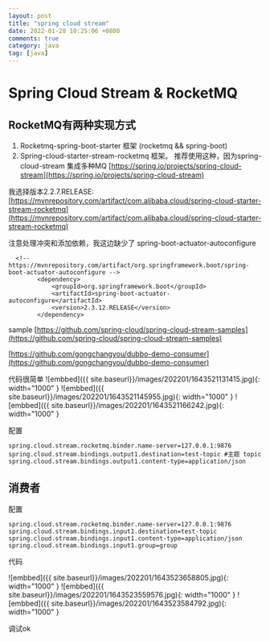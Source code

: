 ```yaml
---
layout: post
title: "spring cloud stream"
date: 2022-01-28 10:25:06 +0800
comments: true
category: java
tag: [java]
---
```




#  Spring Cloud Stream  & RocketMQ

## RocketMQ有两种实现方式

1. Rocketmq-spring-boot-starter 框架 (rocketmq && spring-boot)
2. Spring-cloud-starter-stream-rocketmq 框架。 推荐使用这种，因为spring-cloud-stream 集成多种MQ [https://spring.io/projects/spring-cloud-stream](https://spring.io/projects/spring-cloud-stream)



我选择版本2.2.7.RELEASE: [https://mvnrepository.com/artifact/com.alibaba.cloud/spring-cloud-starter-stream-rocketmq](https://mvnrepository.com/artifact/com.alibaba.cloud/spring-cloud-starter-stream-rocketmq)

注意处理冲突和添加依赖，我这边缺少了  spring-boot-actuator-autoconfigure
```
  <!-- https://mvnrepository.com/artifact/org.springframework.boot/spring-boot-actuator-autoconfigure -->
        <dependency>
            <groupId>org.springframework.boot</groupId>
            <artifactId>spring-boot-actuator-autoconfigure</artifactId>
            <version>2.3.12.RELEASE</version>
        </dependency>
```

  sample [https://github.com/spring-cloud/spring-cloud-stream-samples](https://github.com/spring-cloud/spring-cloud-stream-samples)

[https://github.com/gongchangyou/dubbo-demo-consumer](https://github.com/gongchangyou/dubbo-demo-consumer)

代码很简单
![embbed]({{ site.baseurl}}/images/202201/1643521131415.jpg){: width="1000" }
![embbed]({{ site.baseurl}}/images/202201/1643521145955.jpg){: width="1000" }
![embbed]({{ site.baseurl}}/images/202201/1643521166242.jpg){: width="1000" }

配置
```
spring.cloud.stream.rocketmq.binder.name-server=127.0.0.1:9876
spring.cloud.stream.bindings.output1.destination=test-topic #主题 topic
spring.cloud.stream.bindings.output1.content-type=application/json

```



## 消费者

配置

```
spring.cloud.stream.rocketmq.binder.name-server=127.0.0.1:9876
spring.cloud.stream.bindings.input1.destination=test-topic
spring.cloud.stream.bindings.input1.content-type=application/json
spring.cloud.stream.bindings.input1.group=group
```


代码

![embbed]({{ site.baseurl}}/images/202201/1643523658805.jpg){: width="1000" }
![embbed]({{ site.baseurl}}/images/202201/1643523559576.jpg){: width="1000" }
![embbed]({{ site.baseurl}}/images/202201/1643523584792.jpg){: width="1000" }


调试ok

